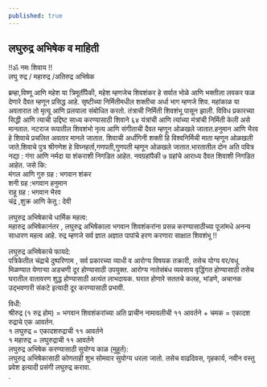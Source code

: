 ```yaml
---
published: true
---
```

## लघुरुद्र अभिषेक व माहिती  

!!ॐ नमः शिवाय !!  
लघु रुद्र / महारुद्र /अतिरुद्र अभिषेक

ब्रम्हा,विष्णू आणि महेश या त्रिमूर्तींपैकी, महेश म्हणजेच शिवशंकर हे सर्वात भोळे आणि भक्तीला लवकर फळ देणारे दैवत म्हणून प्रसिद्ध आहे.
सृष्टीच्या निर्मितीमधील शक्तीचा अर्धा भाग म्हणजे शिव. महांकाळ या अवतारात तो मृत्यू आणि प्रलयाला संबोधित करतो. तंत्राची निर्मिती शिवशंभू पासून झाली. विविध प्रकारच्या सिद्धी आणि त्याची उद्दिष्ट साध्य करण्यासाठी शिवाने ६४ यंत्रांची आणि त्यांच्या मंत्रांची निर्मिती केली असे मानतात.
नटराज रूपातील शिवशंभो नृत्य आणि संगीताची दैवत म्हणून ओळखले जातात.हनुमान आणि भैरव हे शिवाचे प्रचलित अवतार मानले जातात. शिवाची अर्धांगिनी शक्ती हि विश्वनिर्मिची माता म्हणून ओळखली जाते.शिवाचे पुत्र श्रीगणेश हे विघ्नहर्ता,गणपती,गुणपती म्हणून ओळखले जातात.भारतातील दोन अति पवित्र नद्या : गंगा आणि नर्मदा या शंकराशी निगडित आहेत. नवग्रहांपैकी ७ ग्रहांचे आराध्य दैवत शिवाशी निगडित आहेत. जसे कि:  
मंगल आणि गुरु ग्रह : भगवान शंकर  
शनी ग्रह :भगवान हनुमान  
राहू ग्रह : भगवान भैरव  
चंद्र ,शुक्र आणि केतू : देवी  
  
लघुरुद्र अभिषेकाचे धार्मिक महत्व:  
महारुद्र अभिषेकानंतर , लघुरुद्र अभिषेकाला भगवान शिवशंकरांना प्रसन्न करण्यासाठीच्या पूजांमधे अनन्य साधारण महत्व आहे. रुद्र म्हणजे सर्व ज्ञात अज्ञात पापांचे हरण करणारा साक्षात शिवशंभू !!  

लघुरुद्र अभिषेकाचे फायदे:  
पत्रिकेतील चंद्राचे दुष्परिणाम , सर्व प्रकारच्या व्याधी व आरोग्य विषयक तक्रारी, तसेच योग्य वर/वधू मिळण्यात येणाऱ्या अडचणी दूर होण्यासाठी उपयुक्त. आरोग्य नातेसंबंध व्यवसाय  वृद्धिंगत होण्यासाठी तसेच घरातील वातावरण शुद्ध होण्यासाठी अत्यंत लाभदायक. घरात होणारे सततचे कलह, भांडणे, अचानक उद्भवणारी संकटे इत्यादी दूर करण्यासाठी प्रभावी. 

विधी:  
श्रीरुद्र (१ रुद्र होम) = भगवान शिवशंकरांच्या अति प्राचीन नामावलीची ११ आवर्तने + चमक = एकादश रुद्राचे एक आवर्तन.  
१ लघुरुद्र = एकादशरुद्राची ११ आवर्तने  
१ महारुद्र = लघुरुद्राची ११ आवर्तने  
लघुरुद्र अभिषेक करण्यासाठी सुयोग्य काळ (मुहूर्त):  
लघुरुद्र अभिषेकासाठी कोणताही शुभ सोमवार सुयोग्य धरला जातो. तसेच वाढदिवस, गृहकार्य, नवीन वस्तु प्रवेश इत्यादी प्रसंगी लघुरुद्र करावा.  
.
